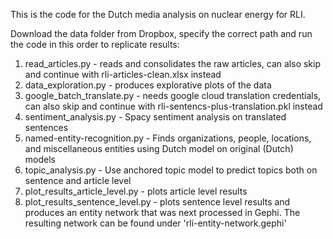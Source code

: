 This is the code for the Dutch media analysis on nuclear energy for RLI.

Download the data folder from Dropbox, specify the correct path and run the code in this order to replicate results:
1) read_articles.py - reads and consolidates the raw articles, can also skip and continue with rli-articles-clean.xlsx instead
2) data_exploration.py - produces explorative plots of the data
3) google_batch_translate.py - needs google cloud translation credentials, can also skip and continue with rli-sentencs-plus-translation.pkl instead
4) sentiment_analysis.py - Spacy sentiment analysis on translated sentences
5) named-entity-recognition.py - Finds organizations, people, locations, and miscellaneous entities using Dutch model on original (Dutch) models
6) topic_analysis.py - Use anchored topic model to predict topics both on sentence and article level
7) plot_results_article_level.py - plots article level results
8) plot_results_sentence_level.py - plots sentence level results and produces an entity network that was next processed in Gephi. 
The resulting network can be found under 'rli-entity-network.gephi'

